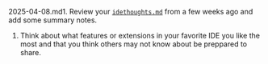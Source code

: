 2025-04-08.md1. Review your [`idethoughts.md`](https://compsys-progtools.github.io/spring2025/notes/2025-03-04.html#prepare-for-next-class) from a few weeks ago and add some summary notes. 
1. Think about what features or extensions in your favorite IDE you like the most and that you think others may not know about be preppared to share. 